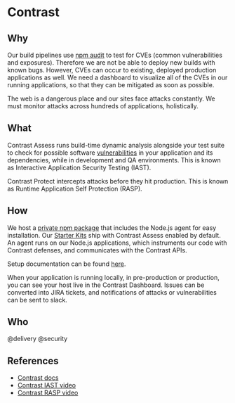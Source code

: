 # Contrast

## Why

Our build pipelines use [npm audit](https://docs.npmjs.com/getting-started/running-a-security-audit) to test for CVEs (common vulnerabilities and exposures). Therefore we are not be able to deploy new builds with known bugs. However, CVEs can occur to existing, deployed production applications as well. We need a dashboard to visualize all of the CVEs in our running applications, so that they can be mitigated as soon as possible.

The web is a dangerous place and our sites face attacks constantly. We must monitor attacks across hundreds of applications, holistically.

## What

Contrast Assess runs build-time dynamic analysis alongside your test suite to check for possible software [vulnerabilities](https://www.owasp.org/index.php/Category:OWASP_Top_Ten_2017_Project) in your application and its dependencies, while in development and QA environments. This is known as Interactive Application Security Testing (IAST).

Contrast Protect intercepts attacks before they hit production. This is known as Runtime Application Self Protection (RASP).

## How

We host a [private npm package](https://www.npmjs.com/package/@telusdigital/node-contrast) that includes the Node.js agent for easy installation. Our [Starter Kits](starter-kits.md) ship with Contrast Assess enabled by default. An agent runs on our Node.js applications, which instruments our code with Contrast defenses, and communicates with the Contrast APIs.

Setup documentation can be found [here](https://github.com/telus/security/blob/master/tools/contrast.md).

When your application is running locally, in pre-production or production, you can see your host live in the Contrast Dashboard. Issues can be converted into JIRA tickets, and notifications of attacks or vulnerabilities can be sent to slack.

## Who

@delivery
@security

## References

- [Contrast docs](https://docs.contrastsecurity.com/)
- [Contrast IAST video](https://www.youtube.com/watch?v=z0DBdAW6IKw)
- [Contrast RASP video](https://www.youtube.com/watch?v=5_9mEK_4nPg)

